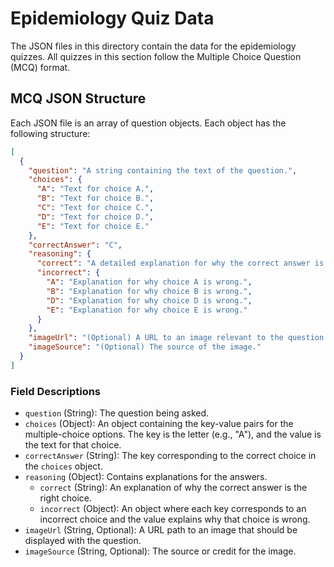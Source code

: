 # Epidemiology Quiz Data

The JSON files in this directory contain the data for the epidemiology quizzes. All quizzes in this section follow the Multiple Choice Question (MCQ) format.

## MCQ JSON Structure

Each JSON file is an array of question objects. Each object has the following structure:

```json
[
  {
    "question": "A string containing the text of the question.",
    "choices": {
      "A": "Text for choice A.",
      "B": "Text for choice B.",
      "C": "Text for choice C.",
      "D": "Text for choice D.",
      "E": "Text for choice E."
    },
    "correctAnswer": "C",
    "reasoning": {
      "correct": "A detailed explanation for why the correct answer is right.",
      "incorrect": {
        "A": "Explanation for why choice A is wrong.",
        "B": "Explanation for why choice B is wrong.",
        "D": "Explanation for why choice D is wrong.",
        "E": "Explanation for why choice E is wrong."
      }
    },
    "imageUrl": "(Optional) A URL to an image relevant to the question.",
    "imageSource": "(Optional) The source of the image."
  }
]
```

### Field Descriptions

*   `question` (String): The question being asked.
*   `choices` (Object): An object containing the key-value pairs for the multiple-choice options. The key is the letter (e.g., "A"), and the value is the text for that choice.
*   `correctAnswer` (String): The key corresponding to the correct choice in the `choices` object.
*   `reasoning` (Object): Contains explanations for the answers.
    *   `correct` (String): An explanation of why the correct answer is the right choice.
    *   `incorrect` (Object): An object where each key corresponds to an incorrect choice and the value explains why that choice is wrong.
*   `imageUrl` (String, Optional): A URL path to an image that should be displayed with the question.
*   `imageSource` (String, Optional): The source or credit for the image.